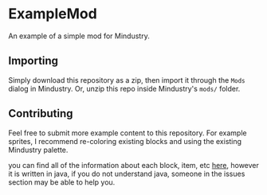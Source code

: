 # ExampleMod
An example of a simple mod for Mindustry.

## Importing

Simply download this repository as a zip, then import it through the `Mods` dialog in Mindustry. Or, unzip this repo inside Mindustry's `mods/` folder.

## Contributing

Feel free to submit more example content to this repository. For example sprites, I recommend re-coloring existing blocks and using the existing Mindustry palette.

you can find all of the information about each block, item, etc [here](https://github.com/Anuken/Mindustry/tree/master/core/src/io/anuke/mindustry/content "Mindustry Content Files"), however it is written in java, if you do not understand java, someone in the issues section may be able to help you.
